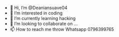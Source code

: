 - 👋 Hi, I’m @Deaniansuave04
- 👀 I’m interested in coding 
- 🌱 I’m currently learning hacking 
- 💞️ I’m looking to collaborate on ...
- 📫 How to reach me throw Whatsapp 0796399765

<!---
Deaniansuave04/Deaniansuave04 is a ✨ special ✨ repository because its `README.md` (this file) appears on your GitHub profile.
You can click the Preview link to take a look at your changes.
--->
